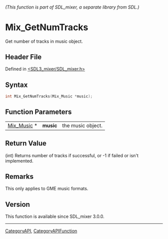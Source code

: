 ###### (This function is part of SDL_mixer, a separate library from SDL.)
# Mix_GetNumTracks

Get number of tracks in music object.

## Header File

Defined in [<SDL3_mixer/SDL_mixer.h>](https://github.com/libsdl-org/SDL_mixer/blob/main/include/SDL3_mixer/SDL_mixer.h)

## Syntax

```c
int Mix_GetNumTracks(Mix_Music *music);
```

## Function Parameters

|                          |           |                   |
| ------------------------ | --------- | ----------------- |
| [Mix_Music](Mix_Music) * | **music** | the music object. |

## Return Value

(int) Returns number of tracks if successful, or -1 if failed or isn't
implemented.

## Remarks

This only applies to GME music formats.

## Version

This function is available since SDL_mixer 3.0.0.

----
[CategoryAPI](CategoryAPI), [CategoryAPIFunction](CategoryAPIFunction)


